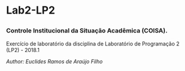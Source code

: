 # <p>Lab2-LP2</p>
### Controle Institucional da Situação Acadêmica (COISA).
<p>Exercício de laboratório da disciplina de Laboratório de Programação 2 (LP2) - 2018.1</p>
<p><em>Author: Euclides Ramos de Araújo Filho</em></p>
